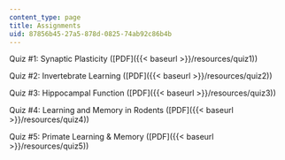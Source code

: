 ```yaml
---
content_type: page
title: Assignments
uid: 87856b45-27a5-878d-0825-74ab92c86b4b
---
```


Quiz #1: Synaptic Plasticity ([PDF]({{< baseurl >}}/resources/quiz1))

Quiz #2: Invertebrate Learning ([PDF]({{< baseurl >}}/resources/quiz2))

Quiz #3: Hippocampal Function ([PDF]({{< baseurl >}}/resources/quiz3))

Quiz #4: Learning and Memory in Rodents ([PDF]({{< baseurl >}}/resources/quiz4))

Quiz #5: Primate Learning & Memory ([PDF]({{< baseurl >}}/resources/quiz5))